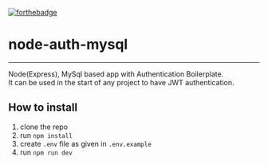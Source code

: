 [![forthebadge](https://forthebadge.com/images/badges/made-with-javascript.svg)](https://forthebadge.com)

# node-auth-mysql
____
Node(Express), MySql based app with Authentication Boilerplate.\
It can be used in the start of any project to have JWT authentication.


## How to install

1. clone the repo
2. run ```npm install```
3. create ```.env``` file as given in ```.env.example```
4. run ```npm run dev```
